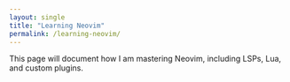 ```yaml
---
layout: single
title: "Learning Neovim"
permalink: /learning-neovim/
---
```


This page will document how I am mastering Neovim, including LSPs, Lua, and custom plugins.

